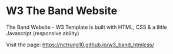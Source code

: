 # W3 The Band Website
The Band Website - W3 Template is built with HTML, CSS & a little Javascript (responsive ability)

Visit the page: https://nctrung10.github.io/w3_band_htmlcss/
